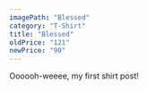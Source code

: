 ```yaml
---
imagePath: "Blessed"
category: "T-Shirt"
title: "Blessed"
oldPrice: "121"
newPrice: "90"
---
```


Oooooh-weeee, my first shirt post!

